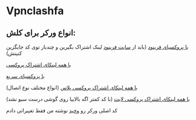 # Vpnclashfa
## انواع ورکر برای کلش:
[با پروکسیای فرینود](https://github.com/coldwater-10/cloudflare-workers/blob/main/Clash/freenode.js)
(باید از [سایت فرینود](https://getafreenode.com/?inviter=82060F61-1C03-418D-99D4-D555CECB2FF4) لینک اشتراک بگیرین و چندبار توی کد جایگزین کنینش)

[با همه لینکای اشتراک پروکسی](https://github.com/coldwater-10/cloudflare-workers/blob/main/Clash/all.js)


[با پروکسیای سریع](https://github.com/coldwater-10/cloudflare-workers/blob/main/Clash/all.js)


[با همه لینکای اشتراک پروکسی پلاس](https://github.com/coldwater-10/cloudflare-workers/blob/main/Clash/plus.js) (انواع مختلف نوع اتصال)

[با همه لینکای اشتراک پروکسی لایت](https://github.com/coldwater-10/cloudflare-workers/blob/main/Clash/lite.js) (با کد کمتر اگه بالاییا روی گوشی درست سیو نشد)

کد اصلی ورکر رو [وحید](https://github.com/vfarid) نوشته من فقط تغییراتی دادم
